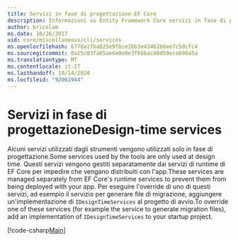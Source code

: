 ```yaml
---
title: Servizi in fase di progettazione-EF Core
description: Informazioni su Entity Framework Core servizi in fase di progettazione
author: bricelam
ms.date: 10/26/2017
uid: core/miscellaneous/cli/services
ms.openlocfilehash: 6778a1fba025e9fbce1bb3e43462b0ee7c5dcfc4
ms.sourcegitcommit: 0a25c03fa65ae6e0e0e3f66bac48d59eceb96a5a
ms.translationtype: MT
ms.contentlocale: it-IT
ms.lasthandoff: 10/14/2020
ms.locfileid: "92061944"
---
```

# <a name="design-time-services"></a><span data-ttu-id="d6b3a-103">Servizi in fase di progettazione</span><span class="sxs-lookup"><span data-stu-id="d6b3a-103">Design-time services</span></span>

<span data-ttu-id="d6b3a-104">Alcuni servizi utilizzati dagli strumenti vengono utilizzati solo in fase di progettazione.</span><span class="sxs-lookup"><span data-stu-id="d6b3a-104">Some services used by the tools are only used at design time.</span></span> <span data-ttu-id="d6b3a-105">Questi servizi vengono gestiti separatamente dai servizi di runtime di EF Core per impedire che vengano distribuiti con l'app.</span><span class="sxs-lookup"><span data-stu-id="d6b3a-105">These services are managed separately from EF Core's runtime services to prevent them from being deployed with your app.</span></span> <span data-ttu-id="d6b3a-106">Per eseguire l'override di uno di questi servizi, ad esempio il servizio per generare file di migrazione, aggiungere un'implementazione di `IDesignTimeServices` al progetto di avvio.</span><span class="sxs-lookup"><span data-stu-id="d6b3a-106">To override one of these services (for example the service to generate migration files), add an implementation of `IDesignTimeServices` to your startup project.</span></span>

[!code-csharp[Main](../../../../samples/core/Miscellaneous/CommandLine/DesignTimeServices.cs)]
